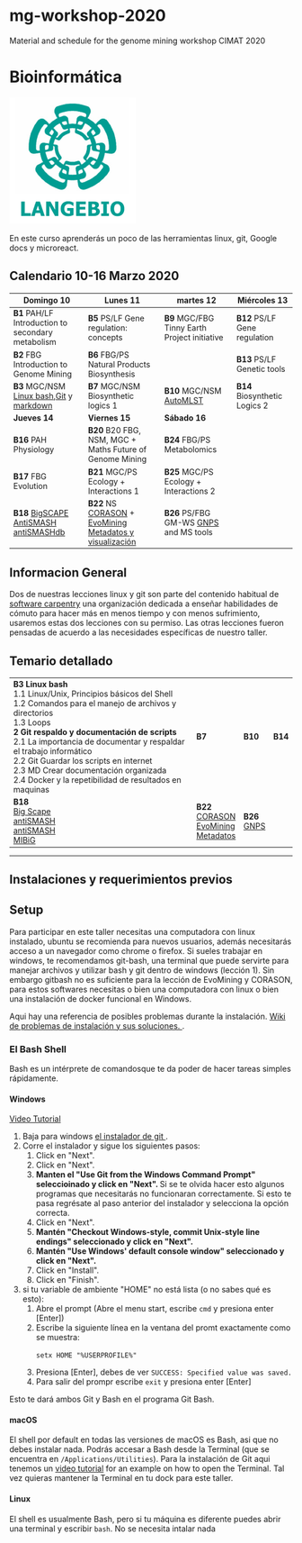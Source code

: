 # mg-workshop-2020
Material and schedule for the genome mining workshop CIMAT 2020  
# Bioinformática  
![langebio](imagenes/langebio.png)  

En este curso aprenderás un poco de las herramientas linux, git, Google docs y microreact.  



## Calendario 10-16 Marzo 2020 

|       Domingo 10              |        Lunes 11             |      martes 12              |      Miércoles 13           |
--------------------------------|-----------------------------|-----------------------------|-----------------------------|
__B1__	PAH/LF	Introduction to secondary metabolism | __B5__	PS/LF	Gene regulation: concepts | __B9__	MGC/FBG	Tinny Earth Project initiative     | __B12__	PS/LF	Gene regulation|   
__B2__	FBG	Introduction to Genome Mining  |    __B6__	FBG/PS	Natural Products Biosynthesis     |    | __B13__	PS/LF	Genetic tools|  
__B3__ MGC/NSM [Linux bash](https://swcarpentry.github.io/shell-novice-es/),[Git](paginas/git/sesion3.md) y [markdown](https://guides.github.com/pdfs/markdown-cheatsheet-online.pdf)  |__B7__	MGC/NSM	 Biosynthetic logics 1|__B10__	MGC/NSM  [AutoMLST](https://automlst.ziemertlab.com/) |__B14__	 Biosynthetic Logics 2|   
__Jueves 14__      | __Viernes 15__| __Sábado 16__       | 
__B16__	PAH	Physiology     |__B20__ B20	FBG, NSM, MGC + Maths	Future of Genome Mining| __B24__ FBG/PS	Metabolomics|  
__B17__  	FBG	Evolution     | __B21__	MGC/PS	Ecology + Interactions 1| __B25__ 	MGC/PS	Ecology + Interactions 2 |  
__B18__  [BigSCAPE](https://bigscape-corason.secondarymetabolites.org/) [AntiSMASH](https://antismash.secondarymetabolites.org/#!/start) [antiSMASHdb](https://antismash-db.secondarymetabolites.org/#!/start) |  __B22__ NS [CORASON](https://bigscape-corason.secondarymetabolites.org/) + [EvoMining](https://github.com/nselem/evomining) [Metadatos y visualización](paginas/genomica/genomica.md)| __B26__ PS/FBG GM-WS [GNPS](https://gnps.ucsd.edu/ProteoSAFe/static/gnps-splash.jsp) and MS tools   | 
  
## Informacion General  
 Dos de nuestras lecciones linux y git son parte del contenido habitual de [software carpentry](https://software-carpentry.org/) una organización dedicada a enseñar habilidades de cómuto para hacer más en menos tiempo y con menos sufrimiento, usaremos estas dos lecciones con su permiso. Las otras lecciones fueron pensadas de acuerdo a las necesidades específicas de nuestro taller.   

## Temario detallado  
<table> <tr><td> <b> B3 Linux bash </b> <br>
1.1 Linux/Unix, Principios básicos del Shell  <br>
1.2 Comandos para el manejo de archivos y directorios   <br>
1.3 Loops   <br> 
<b> 2 Git respaldo y documentación de scripts </b> <br>
2.1 La importancia de documentar y respaldar el trabajo informático <br>
2.2 Git Guardar los scripts en internet <br>
2.3 MD Crear documentación organizada <br>
2.4 Docker y la repetibilidad de resultados en maquinas <br> </td>
    <td> <b> B7  </b>  <br></td>
    <td> <b> B10 </b> <br></td>
    <td> <b> B14 </b> <br></td>
    </tr>    
  <tr>
    <td> <b>B18</b><br>
      <a href="https://bigscape-corason.secondarymetabolites.org/">Big Scape </a><br>
      <a href="https://antismash.secondarymetabolites.org/#!/start"> antiSMASH </a> <br>
      <a href="https://antismash.secondarymetabolites.org/#!/start"> antiSMASH </a> <br>
   <a href="https://mibig.secondarymetabolites.org/">MIBiG</a> <br>   </td>
    <td> <b>B22  </b><br>
      <a href="https://bigscape-corason.secondarymetabolites.org/"> CORASON </a><br>
      <a href="https://github.com/nselem/evomining"> EvoMining </a> <br>
      <a href="paginas/genomica.md"> Metadatos </a><br>
    </td>
    <td> <b>B26 </b> <br>
      <a href="https://gnps.ucsd.edu/ProteoSAFe/static/gnps-splash.jsp"> GNPS </a> <br></td>
    <td> <b> </b> </td>
    </tr> </table>    
       
____________
## Instalaciones y requerimientos previos  
<h2 id="setup">Setup</h2>  

<p>
  Para participar en este taller necesitas una computadora con linux instalado, ubuntu se recomienda para nuevos usuarios, además necesitarás acceso a un navegador como chrome o firefox. Si sueles trabajar en windows, te recomendamos git-bash, una terminal que puede servirte para manejar archivos y utilizar bash y git dentro de windows (lección 1). Sin embargo gitbash no es suficiente para la lección de EvoMining y CORASON, para estos softwares necesitas o bien una computadora con linux o bien una instalación de docker funcional en Windows.  
  </p>
<p>
  Aqui hay una referencia de posibles problemas durante la instalación.  
  <a href = "{{site.swc_github}}/workshop-template/wiki/Configuration-Problems-and-Solutions">Wiki de problemas de instalación y sus soluciones. </a>.
</p>

<div id="shell">  
  <h3>El Bash Shell</h3>  
  <p>  
    Bash es un intérprete de comandosque te da poder de hacer tareas simples rápidamente.  
  </p>  

  <div class="row">  
    <div class="col-md-4">  
      <h4 id="shell-windows">Windows</h4>  
      <a href="https://www.youtube.com/watch?v=339AEqk9c-8">Video Tutorial</a>  
      <ol>  
        <li>Baja para windows <a href="https://git-for-windows.github.io/">el instalador de git </a>.</li>  
        <li>Corre el instalador y sigue los siguientes pasos:  
          <ol>  
            <li>Click en "Next".</li>  
            <li>Click en "Next".</li>    
            <li>  
              <strong>  
               Manten el "Use Git from the Windows Command Prompt" seleccioinado y  click en "Next".  
              </strong>  
                Si se te olvida hacer esto algunos programas que necesitarás no funcionaran correctamente.  
                Si esto te pasa regrésate al paso anterior del instalador y selecciona la opción correcta.  
            </li>  
            <li>Click en "Next".</li>
            <li>  
              <strong>  
                Mantén "Checkout Windows-style, commit Unix-style line endings" seleccionado y click en "Next".
              </strong>
            </li>
            <li>  
              <strong>  
                Mantén "Use Windows' default console window" seleccionado y click en "Next".  
              </strong>  
            </li>  
            <li>Click en "Install".</li>
            <li>Click en "Finish".</li>  
          </ol>  
        </li>  
        <li>  
          si tu variable de ambiente "HOME" no está lista (o no sabes qué es esto):
          <ol>
            <li>Abre el prompt (Abre el menu start, escribe <code>cmd</code> y presiona enter [Enter])</li>
            <li>
              Escribe la siguiente línea en la ventana del promt exactamente como se  muestra:  
              <p><code>setx HOME "%USERPROFILE%"</code></p>  
            </li>  
            <li>Presiona [Enter], debes de ver <code>SUCCESS: Specified value was saved.</code></li>
            <li>Para salir del prompr escribe <code>exit</code> y presiona enter [Enter]</li>
          </ol>
        </li>
      </ol>
      <p>Esto te dará ambos Git y Bash en el programa Git Bash.</p>
    </div>
    <div class="col-md-4">
      <h4 id="shell-macosx">macOS</h4>
      <p>
        El shell por default en todas las versiones de macOS es Bash, asi que no debes instalar nada.  Podrás accesar a Bash desde la Terminal
        (que se encuentra en        <code>/Applications/Utilities</code>).
        Para la instalación de Git aqui tenemos un <a href="https://www.youtube.com/watch?v=9LQhwETCdwY ">video tutorial</a>
        for an example on how to open the Terminal.
        Tal vez quieras mantener la Terminal en tu dock para este taller.  
      </p>
    </div>
    <div class="col-md-4">
      <h4 id="shell-linux">Linux</h4>
      <p>
        El shell es usualmente Bash, pero si tu máquina es diferente puedes abrir una terminal y escribir <code>bash</code>.  
        No se necesita intalar nada
      </p>
    </div>
  </div>
</div> 

